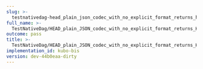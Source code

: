 ```yaml
---
slug: >-
  testnativedag-head_plain_json_codec_with_no_explicit_format_returns_http_200-header_content-type
full_name: >-
  TestNativeDag/HEAD_plain_JSON_codec_with_no_explicit_format_returns_HTTP_200/Header_Content-Type
outcome: pass
title: >-
  TestNativeDag/HEAD_plain_JSON_codec_with_no_explicit_format_returns_HTTP_200/Header_Content-Type
implementation_id: kubo-bis
version: dev-44b0eaa-dirty
---
```


